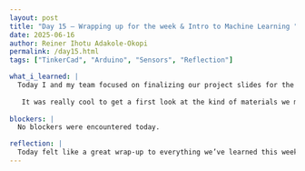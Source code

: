 ```yaml
---
layout: post
title: "Day 15 – Wrapping up for the week & Intro to Machine Learning "
date: 2025-06-16
author: Reiner Ihotu Adakole-Okopi
permalink: /day15.html
tags: ["TinkerCad", "Arduino", "Sensors", "Reflection"]

what_i_learned: |
  Today I and my team focused on finalizing our project slides for the project video presentation. As I went over my accomplishments for the week, I realized how much progress I’ve made, especially in learning how to wire and code sensors like pH, turbidity, and temperature in TinkerCad and Arduino. I also learned how to interpret sensor readings and apply logic in code to control physical components like fans and heaters. Additionally, I started an introduction to machine learning class on Kaggle, which gave me new insights into how AI could enhance projects like ours.
  
   It was really cool to get a first look at the kind of materials we might be working with for the actual implementation phase.
   
blockers: |
  No blockers were encountered today. 

reflection: |
  Today felt like a great wrap-up to everything we’ve learned this week. Putting together the slides made me realize how much technical ground we’ve covered in such a short time. It also gave me the chance to think about how each part of the project fits into the bigger picture. Seeing the sample materials and starting the machine learning class got me excited about what’s coming next, I feel more prepared to keep building on what we've started.
---
```

